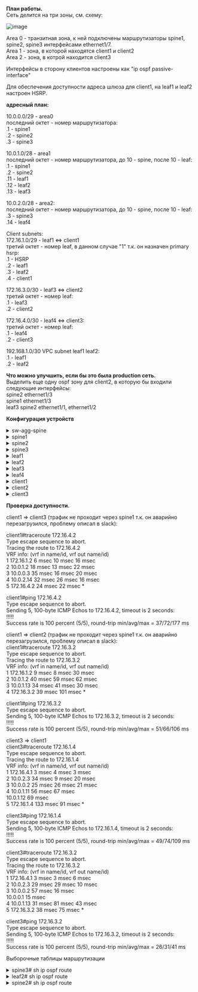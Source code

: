 **План работы.**  
Сеть делится на три зоны, см. схему:  
  
![image](https://user-images.githubusercontent.com/8961955/138588573-208425ef-c7d7-4bda-a0f2-ebe0bd012f8f.png)
  
Area 0 - транзитная зона, к ней подключены маршрутизаторы spine1, spine2, spine3 интерфейсами ethernet1/7.  
Area 1 - зона, в которой находятся client1 и client2  
Area 2 - зона, в котрой находится client3  
  
Интерфейсы в сторону клиентов настроены как "ip ospf passive-interface"  
  
Для обеспечения доступности адреса шлюза для client1, на leaf1 и leaf2 настроен HSRP.  
  
**адресный план:**  
  
10.0.0.0/29 - area0  
последний октет - номер маршрутизатора:  
.1 - spine1  
.2 - spine2  
.3 - spine3  
  
10.0.1.0/28 - area1  
последний октет - номер маршрутизатора, до 10 - spine, после 10 - leaf:  
.1 - spine1  
.2 - spine2  
.11 - leaf1  
.12 - leaf2  
.13 - leaf3  
  
10.0.2.0/28 - area2:  
последний октет - номер маршрутизатора, до 10 - spine, после 10 - leaf:  
.3 - spine3  
.14 - leaf4  
  
Client subnets:  
172.16.1.0/29 - leaf1 <=> client1  
третий октет - номер leaf, в данном случае "1" т.к. он назначен primary hsrp:  
.1 - HSRP  
.2 - leaf1  
.3 - leaf2  
.4 - client1  
  
172.16.3.0/30 - leaf3 <=> client2  
третий октет - номер leaf:  
.1 - leaf3  
.2 - client2  
  
172.16.4.0/30 - leaf4 <=> client3:  
третий октет - номер leaf:  
.1 - leaf4  
.2 - client3  
  
192.168.1.0/30 VPC subnet leaf1 leaf2:  
.1 - leaf1  
.2 - leaf2  
  
**Что можно улучшить, если бы это была production сеть.**  
Выделить еще одну ospf зону для client2, в которую бы входили следующие интерфейсы:  
spine2 ethernet1/3  
spine1 ethernet1/3  
leaf3 spine2 ethernet1/1, ethernet1/2  
  
**Конфигурация устройств**  
  
<details>
<summary>sw-agg-spine  </summary>
<pre><code>
interface Ethernet0/0  
 no shutdown  
!  
interface Ethernet0/1  
 no shutdown  
!  
interface Ethernet0/2  
 no shutdown  
</code></pre>
</details>
  
<details>
<summary>spine1</summary>
<pre><code>
feature ospf  
  
interface Ethernet1/1  
  description to leaf1  
  no switchport  
  medium p2p  
  ip unnumbered loopback0  
  ip ospf network point-to-point  
  ip router ospf 1 area 0.0.0.1  
  no shutdown  
  
interface Ethernet1/2  
  description to leaf2  
  no switchport  
  medium p2p  
  ip unnumbered loopback0  
  ip ospf network point-to-point  
  ip router ospf 1 area 0.0.0.1  
  no shutdown  
  
interface Ethernet1/3  
  description to leaf3  
  no switchport  
  medium p2p  
  ip unnumbered loopback0  
  ip ospf network point-to-point  
  ip router ospf 1 area 0.0.0.1  
  no shutdown  
  
interface Ethernet1/7  
  no switchport  
  ip address 10.0.0.1/29  
  ip router ospf 1 area 0.0.0.0  
  no shutdown  
  
interface loopback0  
  ip address 10.0.1.1/28  
  ip router ospf 1 area 0.0.0.1  
  
router ospf 1  
  router-id 10.0.0.1  
</code></pre>
</details>
  
<details>
<summary>spine2</summary>
<pre><code>

feature ospf  
  
interface Ethernet1/1  
  description to leaf1  
  no switchport  
  medium p2p  
  ip unnumbered loopback0  
  ip ospf network point-to-point  
  ip router ospf 1 area 0.0.0.1  
  no shutdown  
  
interface Ethernet1/2  
  description to leaf2  
  no switchport  
  medium p2p  
  ip unnumbered loopback0  
  ip ospf network point-to-point  
  ip router ospf 1 area 0.0.0.1  
  no shutdown  
  
interface Ethernet1/3  
  description to leaf3  
  no switchport  
  medium p2p  
  ip unnumbered loopback0  
  ip ospf network point-to-point  
  ip router ospf 1 area 0.0.0.1  
  no shutdown  
  
interface Ethernet1/7  
  no switchport  
  ip address 10.0.0.2/29  
  ip router ospf 1 area 0.0.0.0  
  no shutdown  
  
interface loopback0  
  ip address 10.0.1.2/28  
  ip router ospf 1 area 0.0.0.1  
  
router ospf 1  
  router-id 10.0.0.2  
</code></pre>
</details>
  
<details>
<summary>spine3</summary>
<pre><code>

feature ospf  
  
interface Ethernet1/4  
  no switchport  
  medium p2p  
  ip unnumbered loopback0  
  ip ospf network point-to-point  
  ip router ospf 1 area 0.0.0.2  
  no shutdown  
  
interface Ethernet1/7  
  no switchport  
  ip address 10.0.0.3/29  
  ip router ospf 1 area 0.0.0.0  
  no shutdown  
  
interface loopback0  
  ip address 10.0.2.3/28  
  ip router ospf 1 area 0.0.0.2  
  
router ospf 1  
  router-id 10.0.0.3  
</code></pre>
</details>
    
<details>
<summary>leaf1</summary>
<pre><code>

feature ospf  
feature interface-vlan  
feature hsrp  
feature lacp  
feature vpc  
  
vlan 2  
  name client-vlan  
  
vrf context VPC-vrf  
vrf context management  
vpc domain 1  
  peer-keepalive destination 192.168.1.2 source 192.168.1.1 vrf VPC-vrf  
  
interface Vlan2  
  no shutdown  
  no ip redirects  
  ip address 172.16.1.2/29  
  ip ospf passive-interface  
  ip router ospf 1 area 0.0.0.1  
  hsrp version 2  
  hsrp 1  
    preempt delay minimum 30  
    priority 20  
    ip 172.16.1.1  
  
interface port-channel1  
  switchport mode trunk  
  switchport trunk allowed vlan 2  
  vpc 1  
  
interface port-channel47  
  description VPC keepalive  
  no switchport  
  vrf member VPC-vrf  
  ip address 192.168.1.1/30  
  
interface port-channel48  
  description VPC peer-link  
  switchport mode trunk  
  spanning-tree port type network  
  vpc peer-link  
  
interface Ethernet1/1  
  description to spine1  
  no switchport  
  medium p2p  
  ip unnumbered loopback0  
  ip ospf network point-to-point  
  ip router ospf 1 area 0.0.0.1  
  no shutdown  
  
interface Ethernet1/2  
  description to spine2  
  no switchport  
  medium p2p  
  ip unnumbered loopback0  
  ip ospf network point-to-point  
  ip router ospf 1 area 0.0.0.1  
  no shutdown  
  
interface Ethernet1/5  
  switchport mode trunk  
  switchport trunk allowed vlan 2  
  channel-group 1 mode active  
  
interface Ethernet1/6  
  description VPC peer link  
  switchport mode trunk  
  channel-group 48 mode active  
  
interface Ethernet1/7  
  description VPC keepalive  
  no switchport  
  channel-group 47 mode active  
  no shutdown  
  
interface loopback0  
  ip address 10.0.1.11/28  
  ip router ospf 1 area 0.0.0.1  
  
router ospf 1  
  router-id 10.0.1.11  
</code></pre>
</details>  
  
<details>
<summary>leaf2</summary>
<pre><code>

feature ospf  
feature interface-vlan  
feature hsrp  
feature lacp  
feature vpc  
  
vlan 2  
  name client-vlan  
  
vrf context VPC-vrf  
vrf context management  
vpc domain 1  
  peer-keepalive destination 192.168.1.1 source 192.168.1.2 vrf VPC-vrf  
  
interface Vlan2  
  no shutdown  
  no ip redirects  
  ip address 172.16.1.3/29  
  ip ospf passive-interface  
  ip router ospf 1 area 0.0.0.1  
  hsrp version 2  
  hsrp 1  
    preempt delay minimum 30  
    priority 10  
    ip 172.16.1.1  
  
interface port-channel1  
  switchport mode trunk  
  switchport trunk allowed vlan 2  
  vpc 1  
  
interface port-channel47  
  description VPC keepalive  
  no switchport  
  vrf member VPC-vrf  
  ip address 192.168.1.2/30  
  
interface port-channel48  
  description VPC peer-link  
  switchport mode trunk  
  spanning-tree port type network  
  vpc peer-link  
  
interface Ethernet1/1  
  no switchport  
  medium p2p  
  ip unnumbered loopback0  
  ip ospf network point-to-point  
  ip router ospf 1 area 0.0.0.1  
  no shutdown  
  
interface Ethernet1/2  
  no switchport  
  medium p2p  
  ip unnumbered loopback0  
  ip ospf network point-to-point  
  ip router ospf 1 area 0.0.0.1  
  no shutdown  
  
interface Ethernet1/5  
  switchport mode trunk  
  switchport trunk allowed vlan 2  
  channel-group 1 mode active  
  
interface Ethernet1/6  
  description VPC peer link  
  switchport mode trunk  
  channel-group 48 mode active  
  
interface Ethernet1/7  
  description VPC keepalive  
  no switchport  
  channel-group 47 mode active  
  no shutdown  
  
interface loopback0  
  ip address 10.0.1.12/28  
  ip router ospf 1 area 0.0.0.1  
  
router ospf 1  
  router-id 10.0.1.12  
</code></pre>
</details>  
  
<details>
<summary>leaf3</summary>
<pre><code>
 
feature ospf  
  
interface Ethernet1/1  
  no switchport  
  medium p2p  
  ip unnumbered loopback0  
  ip ospf network point-to-point  
  ip router ospf 1 area 0.0.0.1  
  no shutdown  
  
interface Ethernet1/2  
  no switchport  
  medium p2p  
  ip unnumbered loopback0  
  ip ospf network point-to-point  
  ip router ospf 1 area 0.0.0.1  
  no shutdown  
  
interface Ethernet1/5  
  no switchport  
  ip address 172.16.3.1/30  
  ip ospf passive-interface  
  ip router ospf 1 area 0.0.0.1  
  no shutdown  
  
interface loopback0  
  ip address 10.0.1.13/28  
  ip router ospf 1 area 0.0.0.1  
  
router ospf 1  
  router-id 10.0.1.13  
</code></pre>
</details>  
  
<details>
<summary>leaf4</summary>
<pre><code>

feature ospf  
  
interface Ethernet1/3  
  no switchport  
  medium p2p  
  ip unnumbered loopback0  
  ip ospf network point-to-point  
  ip router ospf 1 area 0.0.0.2  
  no shutdown  
  
interface Ethernet1/5  
  no switchport  
  ip address 172.16.4.1/30  
  ip ospf passive-interface  
  ip router ospf 1 area 0.0.0.2  
  no shutdown  
  
interface loopback0  
  ip address 10.0.2.14/28  
  ip router ospf 1 area 0.0.0.2  
  
router ospf 1  
  router-id 10.0.2.14  
</code></pre>
</details>
  
<details>
<summary>client1</summary>
<pre><code>
interface Port-channel1  
 switchport trunk allowed vlan 2  
 switchport trunk encapsulation dot1q  
 switchport mode trunk  
!  
interface Ethernet0/0  
 switchport trunk allowed vlan 2  
 switchport trunk encapsulation dot1q  
 switchport mode trunk  
 channel-group 1 mode active  
!  
interface Ethernet0/1  
 switchport trunk allowed vlan 2  
 switchport trunk encapsulation dot1q  
 switchport mode trunk  
 channel-group 1 mode active  
!  
interface Vlan2  
 ip address 172.16.1.4 255.255.255.248  
!  
ip route 0.0.0.0 0.0.0.0 172.16.1.1  
</code></pre>
</details>  

<details>
<summary>client2</summary>
<pre><code>

interface Ethernet0/0  
 ip address 172.16.3.2 255.255.255.252  
!  
ip route 0.0.0.0 0.0.0.0 172.16.3.1  
</code></pre>
</details>
  
<details>
<summary>client3</summary>
<pre><code>

interface Ethernet0/0  
 ip address 172.16.4.2 255.255.255.252  
!  
ip route 0.0.0.0 0.0.0.0 172.16.4.1  
</code></pre>
</details>
  
**Проверка доступности.**  

client1 => client3 (трафик не проходит через spine1 т.к. он аварийно перезагрузился, проблему описал в slack):  
  
client1#traceroute 172.16.4.2  
Type escape sequence to abort.  
Tracing the route to 172.16.4.2  
VRF info: (vrf in name/id, vrf out name/id)  
  1 172.16.1.2 6 msec 10 msec 16 msec  
  2 10.0.1.2 18 msec 13 msec 22 msec  
  3 10.0.0.3 35 msec 16 msec 20 msec  
  4 10.0.2.14 32 msec 26 msec 16 msec  
  5 172.16.4.2 24 msec 22 msec *  
  
client1#ping 172.16.4.2  
Type escape sequence to abort.  
Sending 5, 100-byte ICMP Echos to 172.16.4.2, timeout is 2 seconds:  
!!!!!  
Success rate is 100 percent (5/5), round-trip min/avg/max = 37/72/177 ms  
  
client1 => client2  (трафик не проходит через spine1 т.к. он аварийно перезагрузился, проблему описал в slack):  
client1#traceroute 172.16.3.2  
Type escape sequence to abort.  
Tracing the route to 172.16.3.2  
VRF info: (vrf in name/id, vrf out name/id)  
  1 172.16.1.2 9 msec 8 msec 30 msec  
  2 10.0.1.2 40 msec 59 msec 62 msec  
  3 10.0.1.13 34 msec 41 msec 30 msec  
  4 172.16.3.2 39 msec 101 msec *  
  
client1#ping 172.16.3.2  
Type escape sequence to abort.  
Sending 5, 100-byte ICMP Echos to 172.16.3.2, timeout is 2 seconds:  
!!!!!  
Success rate is 100 percent (5/5), round-trip min/avg/max = 51/66/106 ms  
  
client3 => client1  
client3#traceroute 172.16.1.4  
Type escape sequence to abort.  
Tracing the route to 172.16.1.4  
VRF info: (vrf in name/id, vrf out name/id)  
  1 172.16.4.1 3 msec 4 msec 3 msec  
  2 10.0.2.3 34 msec 9 msec 20 msec  
  3 10.0.0.2 25 msec 26 msec 21 msec  
  4 10.0.1.11 56 msec 67 msec  
    10.0.1.12 69 msec  
  5 172.16.1.4 133 msec 91 msec *  
    
client3#ping 172.16.1.4  
Type escape sequence to abort.  
Sending 5, 100-byte ICMP Echos to 172.16.1.4, timeout is 2 seconds:  
!!!!!  
Success rate is 100 percent (5/5), round-trip min/avg/max = 49/74/109 ms  
  
client3#traceroute 172.16.3.2  
Type escape sequence to abort.  
Tracing the route to 172.16.3.2  
VRF info: (vrf in name/id, vrf out name/id)  
  1 172.16.4.1 3 msec 3 msec 6 msec  
  2 10.0.2.3 29 msec 29 msec 10 msec  
  3 10.0.0.2 57 msec 16 msec  
    10.0.0.1 15 msec  
  4 10.0.1.13 31 msec 81 msec 43 msec  
  5 172.16.3.2 38 msec 75 msec *  
  
client3#ping 172.16.3.2  
Type escape sequence to abort.  
Sending 5, 100-byte ICMP Echos to 172.16.3.2, timeout is 2 seconds:  
!!!!!  
Success rate is 100 percent (5/5), round-trip min/avg/max = 26/31/41 ms  
  
  
Выборочные таблицы маршрутизации  
<details>
<summary>spine3# sh ip ospf route</summary>
<pre><code>
 OSPF Process ID 1 VRF default, Routing Table  
  (D) denotes route is directly attached      (R) denotes route is in RIB  
  (L) denotes route label is in ULIB          (NHR) denotes next-hop is in RIB  
10.0.0.0/29 (intra)(D) area 0.0.0.0  
     via 10.0.0.3/Eth1/7*  , cost 40 distance 110 (NHR)  
10.0.1.1/32 (inter)(R) area 0.0.0.0  
     via 10.0.0.1/Eth1/7  , cost 41 distance 110 (NHR)  
10.0.1.2/32 (inter)(R) area 0.0.0.0  
     via 10.0.0.2/Eth1/7  , cost 41 distance 110 (NHR)  
10.0.1.11/32 (inter)(R) area 0.0.0.0  
     via 10.0.0.1/Eth1/7  , cost 81 distance 110 (NHR)  
     via 10.0.0.2/Eth1/7  , cost 81 distance 110 (NHR)  
10.0.1.12/32 (inter)(R) area 0.0.0.0  
     via 10.0.0.1/Eth1/7  , cost 81 distance 110 (NHR)  
     via 10.0.0.2/Eth1/7  , cost 81 distance 110 (NHR)  
10.0.1.13/32 (inter)(R) area 0.0.0.0  
     via 10.0.0.1/Eth1/7  , cost 81 distance 110 (NHR)  
     via 10.0.0.2/Eth1/7  , cost 81 distance 110 (NHR)  
10.0.2.3/32 (intra)(D) area 0.0.0.2  
     via 10.0.2.3/Lo0*  , cost 1 distance 110 (NHR)  
10.0.2.14/32 (intra)(R) area 0.0.0.2  
     via 10.0.2.14/Eth1/4  , cost 41 distance 110 (NHR)  
172.16.1.0/29 (inter)(R) area 0.0.0.0  
     via 10.0.0.1/Eth1/7  , cost 120 distance 110 (NHR)  
     via 10.0.0.2/Eth1/7  , cost 120 distance 110 (NHR)  
172.16.3.0/30 (inter)(R) area 0.0.0.0  
     via 10.0.0.1/Eth1/7  , cost 120 distance 110 (NHR)  
     via 10.0.0.2/Eth1/7  , cost 120 distance 110 (NHR)  
172.16.4.0/30 (intra)(R) area 0.0.0.2  
     via 10.0.2.14/Eth1/4  , cost 80 distance 110 (NHR)  
</code></pre>
</details>
  
<details>
<summary>leaf2# sh ip ospf route  </summary>
<pre><code>

 OSPF Process ID 1 VRF default, Routing Table  
  (D) denotes route is directly attached      (R) denotes route is in RIB  
  (L) denotes route label is in ULIB          (NHR) denotes next-hop is in RIB  
10.0.0.0/29 (inter)(R) area 0.0.0.1  
     via 10.0.1.1/Eth1/1  , cost 80 distance 110 (NHR)  
     via 10.0.1.2/Eth1/2  , cost 80 distance 110 (NHR)  
10.0.1.1/32 (intra)(R) area 0.0.0.1  
     via 10.0.1.1/Eth1/1  , cost 41 distance 110 (NHR)  
10.0.1.2/32 (intra)(R) area 0.0.0.1  
     via 10.0.1.2/Eth1/2  , cost 41 distance 110 (NHR)  
10.0.1.11/32 (intra)(R) area 0.0.0.1  
     via 10.0.1.1/Eth1/1  , cost 81 distance 110 (NHR)  
     via 10.0.1.2/Eth1/2  , cost 81 distance 110 (NHR)  
10.0.1.12/32 (intra)(D) area 0.0.0.1  
     via 10.0.1.12/Lo0*  , cost 1 distance 110 (NHR)  
10.0.1.13/32 (intra)(R) area 0.0.0.1  
     via 10.0.1.1/Eth1/1  , cost 81 distance 110 (NHR)  
     via 10.0.1.2/Eth1/2  , cost 81 distance 110 (NHR)  
10.0.2.3/32 (inter)(R) area 0.0.0.1  
     via 10.0.1.1/Eth1/1  , cost 81 distance 110 (NHR)  
     via 10.0.1.2/Eth1/2  , cost 81 distance 110 (NHR)  
10.0.2.14/32 (inter)(R) area 0.0.0.1  
     via 10.0.1.1/Eth1/1  , cost 121 distance 110 (NHR)  
     via 10.0.1.2/Eth1/2  , cost 121 distance 110 (NHR)  
172.16.1.0/29 (intra)(D) area 0.0.0.1  
     via 172.16.1.0/Vlan2*  , cost 40 distance 110 (NHR)  
172.16.3.0/30 (intra)(R) area 0.0.0.1  
     via 10.0.1.1/Eth1/1  , cost 120 distance 110 (NHR)  
     via 10.0.1.2/Eth1/2  , cost 120 distance 110 (NHR)  
172.16.4.0/30 (inter)(R) area 0.0.0.1  
     via 10.0.1.1/Eth1/1  , cost 160 distance 110 (NHR)  
     via 10.0.1.2/Eth1/2  , cost 160 distance 110 (NHR)  
</code></pre>
</details>
  
<details>
<summary>spine2# sh ip ospf route</summary>
<pre><code>
  
 OSPF Process ID 1 VRF default, Routing Table  
  (D) denotes route is directly attached      (R) denotes route is in RIB  
  (L) denotes route label is in ULIB          (NHR) denotes next-hop is in RIB  
10.0.0.0/29 (intra)(D) area 0.0.0.0  
     via 10.0.0.2/Eth1/7*  , cost 40 distance 110 (NHR)  
10.0.1.1/32 (intra)(R) area 0.0.0.1  
     via 10.0.1.11/Eth1/1  , cost 81 distance 110 (NHR)  
     via 10.0.1.12/Eth1/2  , cost 81 distance 110 (NHR)  
     via 10.0.1.13/Eth1/3  , cost 81 distance 110 (NHR)  
10.0.1.2/32 (intra)(D) area 0.0.0.1  
     via 10.0.1.2/Lo0*  , cost 1 distance 110 (NHR)  
10.0.1.11/32 (intra)(R) area 0.0.0.1  
     via 10.0.1.11/Eth1/1  , cost 41 distance 110 (NHR)  
10.0.1.12/32 (intra)(R) area 0.0.0.1  
     via 10.0.1.12/Eth1/2  , cost 41 distance 110 (NHR)  
10.0.1.13/32 (intra)(R) area 0.0.0.1  
     via 10.0.1.13/Eth1/3  , cost 41 distance 110 (NHR)  
10.0.2.3/32 (inter)(R) area 0.0.0.0  
     via 10.0.0.3/Eth1/7  , cost 41 distance 110 (NHR)  
10.0.2.14/32 (inter)(R) area 0.0.0.0  
     via 10.0.0.3/Eth1/7  , cost 81 distance 110 (NHR)  
172.16.1.0/29 (intra)(R) area 0.0.0.1  
     via 10.0.1.11/Eth1/1  , cost 80 distance 110 (NHR)  
     via 10.0.1.12/Eth1/2  , cost 80 distance 110 (NHR)  
172.16.3.0/30 (intra)(R) area 0.0.0.1  
     via 10.0.1.13/Eth1/3  , cost 80 distance 110 (NHR)  
172.16.4.0/30 (inter)(R) area 0.0.0.0  
     via 10.0.0.3/Eth1/7  , cost 120 distance 110 (NHR)  
</code></pre>
</details>
  

